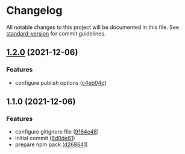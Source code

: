 # Changelog

All notable changes to this project will be documented in this file. See [standard-version](https://github.com/conventional-changelog/standard-version) for commit guidelines.

## [1.2.0](https://github.com/JonDotsoy/generators-utils/compare/v1.1.0...v1.2.0) (2021-12-06)


### Features

* configure publish options ([c4eb04d](https://github.com/JonDotsoy/generators-utils/commit/c4eb04d954774da0d6825e0bfaa0f024d60c95b5))

## 1.1.0 (2021-12-06)


### Features

* configure gitignore file ([9164e48](https://github.com/JonDotsoy/generators-utils/commit/9164e48ef9c790b6fdf94ed4b22560a8222cace6))
* initial commit ([6d0de61](https://github.com/JonDotsoy/generators-utils/commit/6d0de617a9d65028d52908c870edca2c47dcfdc8))
* prepare npm pack ([d268641](https://github.com/JonDotsoy/generators-utils/commit/d2686416bad07c2b074e2f8a6e28c346d377582f))

